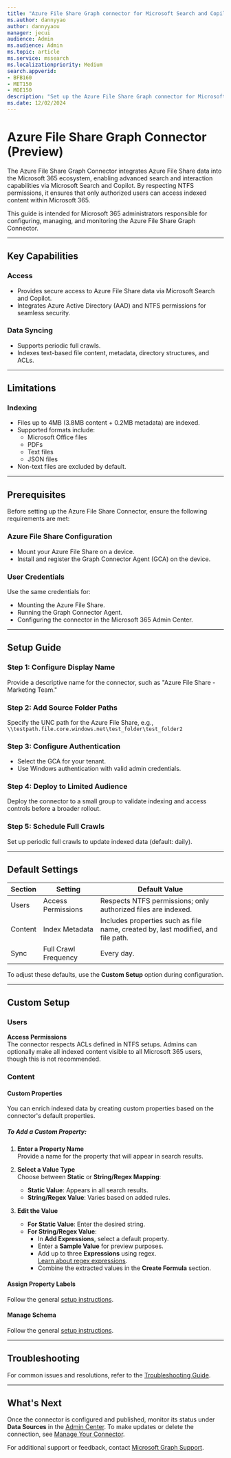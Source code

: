 ```yaml
--- 
title: "Azure File Share Graph connector for Microsoft Search and Copilot" 
ms.author: dannyyao
author: dannyyaou
manager: jecui
audience: Admin
ms.audience: Admin 
ms.topic: article 
ms.service: mssearch 
ms.localizationpriority: Medium 
search.appverid: 
- BFB160 
- MET150 
- MOE150 
description: "Set up the Azure File Share Graph connector for Microsoft Search and Copilot" 
ms.date: 12/02/2024
---
```


# Azure File Share Graph Connector (Preview)

The Azure File Share Graph Connector integrates Azure File Share data into the Microsoft 365 ecosystem, enabling advanced search and interaction capabilities via Microsoft Search and Copilot. By respecting NTFS permissions, it ensures that only authorized users can access indexed content within Microsoft 365.

This guide is intended for Microsoft 365 administrators responsible for configuring, managing, and monitoring the Azure File Share Graph Connector.

---

## Key Capabilities

### Access
- Provides secure access to Azure File Share data via Microsoft Search and Copilot.
- Integrates Azure Active Directory (AAD) and NTFS permissions for seamless security.

### Data Syncing
- Supports periodic full crawls.
- Indexes text-based file content, metadata, directory structures, and ACLs.

---

## Limitations

### Indexing
- Files up to 4MB (3.8MB content + 0.2MB metadata) are indexed.
- Supported formats include:
  - Microsoft Office files
  - PDFs
  - Text files
  - JSON files
- Non-text files are excluded by default.

---

## Prerequisites

Before setting up the Azure File Share Connector, ensure the following requirements are met:

### Azure File Share Configuration
- Mount your Azure File Share on a device.
- Install and register the Graph Connector Agent (GCA) on the device.

### User Credentials
Use the same credentials for:
- Mounting the Azure File Share.
- Running the Graph Connector Agent.
- Configuring the connector in the Microsoft 365 Admin Center.

---

## Setup Guide

### Step 1: Configure Display Name
Provide a descriptive name for the connector, such as "Azure File Share - Marketing Team."

### Step 2: Add Source Folder Paths
Specify the UNC path for the Azure File Share, e.g.,  
`\\testpath.file.core.windows.net\test_folder\test_folder2`

### Step 3: Configure Authentication
- Select the GCA for your tenant.
- Use Windows authentication with valid admin credentials.

### Step 4: Deploy to Limited Audience
Deploy the connector to a small group to validate indexing and access controls before a broader rollout.

### Step 5: Schedule Full Crawls
Set up periodic full crawls to update indexed data (default: daily).

---

## Default Settings

| Section  | Setting               | Default Value                                                      |
|----------|-----------------------|--------------------------------------------------------------------|
| Users    | Access Permissions    | Respects NTFS permissions; only authorized files are indexed.      |
| Content  | Index Metadata        | Includes properties such as file name, created by, last modified, and file path. |
| Sync     | Full Crawl Frequency  | Every day.                                                        |

To adjust these defaults, use the **Custom Setup** option during configuration.

---

## Custom Setup

### Users

**Access Permissions**  
The connector respects ACLs defined in NTFS setups. Admins can optionally make all indexed content visible to all Microsoft 365 users, though this is not recommended.

### Content

#### Custom Properties

You can enrich indexed data by creating custom properties based on the connector's default properties.

##### To Add a Custom Property:

1. **Enter a Property Name**  
   Provide a name for the property that will appear in search results.

2. **Select a Value Type**  
   Choose between **Static** or **String/Regex Mapping**:
   - **Static Value**: Appears in all search results.
   - **String/Regex Value**: Varies based on added rules.

3. **Edit the Value**  
   - **For Static Value**: Enter the desired string.
   - **For String/Regex Value**:
     - In **Add Expressions**, select a default property.
     - Enter a **Sample Value** for preview purposes.
     - Add up to three **Expressions** using regex.  
       [Learn about regex expressions](/dotnet/standard/base-types/regular-expression-language-quick-reference).
     - Combine the extracted values in the **Create Formula** section.

#### Assign Property Labels
Follow the general [setup instructions](./configure-connector.md).

#### Manage Schema  
Follow the general [setup instructions](./configure-connector.md).

---

## Troubleshooting

For common issues and resolutions, refer to the [Troubleshooting Guide](troubleshoot-azure-file-share-connector.md).

---

## What's Next

Once the connector is configured and published, monitor its status under **Data Sources** in the [Admin Center](https://admin.microsoft.com). To make updates or delete the connection, see [Manage Your Connector](manage-connector.md).

For additional support or feedback, contact [Microsoft Graph Support](https://developer.microsoft.com/en-us/graph/support).
